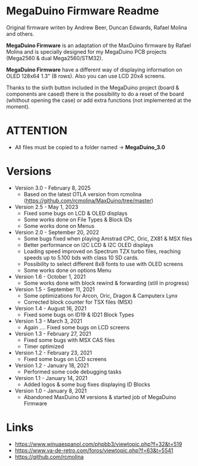 
# MegaDuino Firmware Readme

Original firmware writen by Andrew Beer, Duncan Edwards, Rafael Molina and others.

**MegaDuino Firmware** is an adaptation of the MaxDuino firmware by Rafael Molina and is specially designed for my MegaDuino PCB projects (Mega2560 & dual Mega2560/STM32).

**MegaDuino Firmware** have a different way of displaying information on OLED 128x64 1.3" (8 rows). Also you can use LCD 20x4 screens.

Thanks to the sixth button included in the MegaDuino project (board & components are cased) there is the possibility to do a reset of the board (whithout opening the case) or add extra functions (not implemented at the moment).

# ATTENTION

* All files must be copied to a folder named -> **MegaDuino_3.0**

# Versions

* Version 3.0 - February 8, 2025
   - Based on the latest OTLA version from rcmolina (https://github.com/rcmolina/MaxDuino/tree/master)
* Version 2.5 - May 1, 2023
   - Fixed some bugs on LCD & OLED displays
   - Some works done on File Types & Block IDs
   - Some works done on Menus
* Version 2.0 - September 20, 2022
  - Some bugs fixed when playing Amstrad CPC, Oric, ZX81 & MSX files
  - Better performance on I2C LCD & I2C OLED displays
  - Loading speed improved on Spectrum TZX turbo files, reaching speeds up to 5.100 bds with class 10 SD cards.
  - Possibility to select different 8x8 fonts to use with OLED screens
  - Some works done on options Menu
* Version 1.6 - October 1, 2021
  - Some works done with block rewind & forwarding (still in progress)
* Version 1.5 - September 11, 2021
  - Some optimizations for Arcon, Oric, Dragon & Camputerx Lynx
  - Corrected block counter for TSX files (MSX)
* Version 1.4 - August 16, 2021
  - Fixed some bugs on ID19 & ID21 Block Types
* Version 1.3 - March 3, 2021
  - Again .... Fixed some bugs on LCD screens
* Version 1.3 - February 27, 2021
  - Fixed some bugs with MSX CAS files
  - Timer optimized
* Version 1.2 - February 23, 2021
  - Fixed some bugs on LCD screens
* Version 1.2 - January 18, 2021
  - Performed some code debugging tasks
* Version 1.1 - January 14, 2021
  - Added logos & some bug fixes displaying ID Blocks
* Version 1.0 - January 8, 2021
  - Abandoned MaxDuino M versions & started job of MegaDuino Firmware


# Links

- https://www.winuaespanol.com/phpbb3/viewtopic.php?f=32&t=519
- https://www.va-de-retro.com/foros/viewtopic.php?f=63&t=5541
- https://github.com/rcmolina
